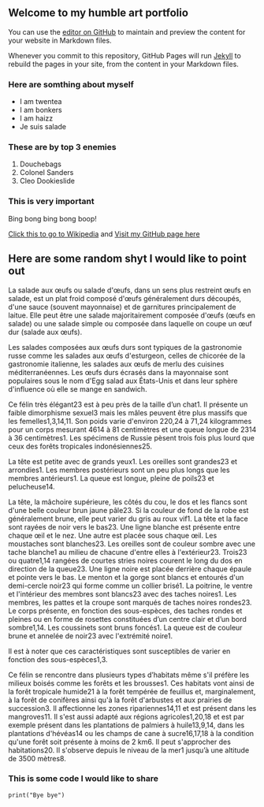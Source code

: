 ## Welcome to my humble art portfolio

You can use the [editor on GitHub](https://github.com/kellwinr/kellwinrartportfolio/edit/gh-pages/index.md) to maintain and preview the content for your website in Markdown files.

Whenever you commit to this repository, GitHub Pages will run [Jekyll](https://jekyllrb.com/) to rebuild the pages in your site, from the content in your Markdown files.

### Here are somthing about myself
- I am twentea
- I am bonkers
- I am haizz
- Je suis salade

### These are by top 3 enemies
1. Douchebags
2. Colonel Sanders
3. Cleo Dookieslide

### This is very important
Bing bong bing bong boop!

[Click this to go to Wikipedia](https://www.wikipedia.org/) and [Visit my GitHub page here](https://github.com/kellwinr)

## **Here are some random shyt I would like to point out**
La salade aux œufs ou salade d'œufs, dans un sens plus restreint œufs en salade, est un plat froid composé d'œufs généralement durs découpés, d'une sauce (souvent mayonnaise) et de garnitures principalement de laitue. Elle peut être une salade majoritairement composée d'œufs (œufs en salade) ou une salade simple ou composée dans laquelle on coupe un œuf dur (salade aux œufs).

Les salades composées aux œufs durs sont typiques de la gastronomie russe comme les salades aux œufs d'esturgeon, celles de chicorée de la gastronomie italienne, les salades aux œufs de merlu des cuisines méditerranéennes. Les œufs durs écrasés dans la mayonnaise sont populaires sous le nom d'Egg salad aux États-Unis et dans leur sphère d'influence où elle se mange en sandwich.

Ce félin très élégant23 est à peu près de la taille d’un chat1. Il présente un faible dimorphisme sexuel3 mais les mâles peuvent être plus massifs que les femelles1,3,14,11. Son poids varie d'environ 220,24 à 71,24 kilogrammes pour un corps mesurant 4614 à 81 centimètres et une queue longue de 2314 à 36 centimètres1. Les spécimens de Russie pèsent trois fois plus lourd que ceux des forêts tropicales indonésiennes25.

La tête est petite avec de grands yeux1. Les oreilles sont grandes23 et arrondies1. Les membres postérieurs sont un peu plus longs que les membres antérieurs1. La queue est longue, pleine de poils23 et pelucheuse14.

La tête, la mâchoire supérieure, les côtés du cou, le dos et les flancs sont d'une belle couleur brun jaune pâle23. Si la couleur de fond de la robe est généralement brune, elle peut varier du gris au roux vif1. La tête et la face sont rayées de noir vers le bas23. Une ligne blanche est présente entre chaque œil et le nez. Une autre est placée sous chaque œil. Les moustaches sont blanches23. Les oreilles sont de couleur sombre avec une tache blanche1 au milieu de chacune d'entre elles à l'extérieur23. Trois23 ou quatre1,14 rangées de courtes stries noires courent le long du dos en direction de la queue23. Une ligne noire est placée derrière chaque épaule et pointe vers le bas. Le menton et la gorge sont blancs et entourés d'un demi-cercle noir23 qui forme comme un collier brisé1. La poitrine, le ventre et l'intérieur des membres sont blancs23 avec des taches noires1. Les membres, les pattes et la croupe sont marqués de taches noires rondes23. Le corps présente, en fonction des sous-espèces, des taches rondes et pleines ou en forme de rosettes constituées d’un centre clair et d’un bord sombre1,14. Les coussinets sont bruns foncés1. La queue est de couleur brune et annelée de noir23 avec l'extrémité noire1.

Il est à noter que ces caractéristiques sont susceptibles de varier en fonction des sous-espèces1,3.

Ce félin se rencontre dans plusieurs types d’habitats même s'il préfère les milieux boisés comme les forêts et les brousses1. Ces habitats vont ainsi de la forêt tropicale humide21 à la forêt tempérée de feuillus et, marginalement, à la forêt de conifères ainsi qu'à la forêt d'arbustes et aux prairies de succession3. Il affectionne les zones ripariennes14,11 et est présent dans les mangroves11. Il s'est aussi adapté aux régions agricoles1,20,18 et est par exemple présent dans les plantations de palmiers à huile13,9,14, dans les plantations d'hévéas14 ou les champs de cane à sucre16,17,18 à la condition qu'une forêt soit présente à moins de 2 km6. Il peut s'approcher des habitations20. Il s'observe depuis le niveau de la mer1 jusqu’à une altitude de 3500 mètres8.

### This is some code I would like to share
```
print("Bye bye")

```
